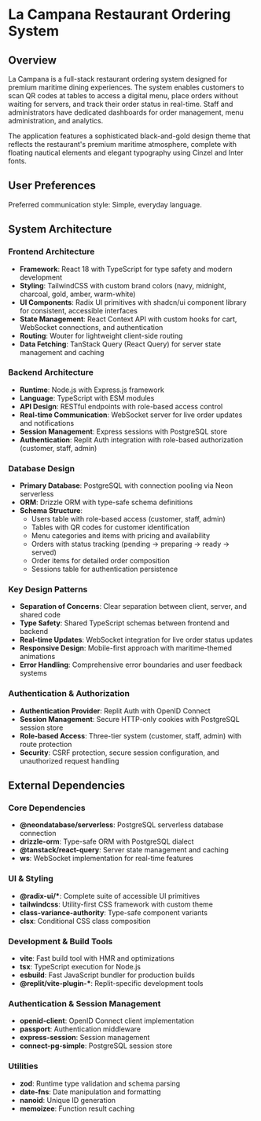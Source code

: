 # La Campana Restaurant Ordering System

## Overview

La Campana is a full-stack restaurant ordering system designed for premium maritime dining experiences. The system enables customers to scan QR codes at tables to access a digital menu, place orders without waiting for servers, and track their order status in real-time. Staff and administrators have dedicated dashboards for order management, menu administration, and analytics.

The application features a sophisticated black-and-gold design theme that reflects the restaurant's premium maritime atmosphere, complete with floating nautical elements and elegant typography using Cinzel and Inter fonts.

## User Preferences

Preferred communication style: Simple, everyday language.

## System Architecture

### Frontend Architecture
- **Framework**: React 18 with TypeScript for type safety and modern development
- **Styling**: TailwindCSS with custom brand colors (navy, midnight, charcoal, gold, amber, warm-white)
- **UI Components**: Radix UI primitives with shadcn/ui component library for consistent, accessible interfaces
- **State Management**: React Context API with custom hooks for cart, WebSocket connections, and authentication
- **Routing**: Wouter for lightweight client-side routing
- **Data Fetching**: TanStack Query (React Query) for server state management and caching

### Backend Architecture
- **Runtime**: Node.js with Express.js framework
- **Language**: TypeScript with ESM modules
- **API Design**: RESTful endpoints with role-based access control
- **Real-time Communication**: WebSocket server for live order updates and notifications
- **Session Management**: Express sessions with PostgreSQL store
- **Authentication**: Replit Auth integration with role-based authorization (customer, staff, admin)

### Database Design
- **Primary Database**: PostgreSQL with connection pooling via Neon serverless
- **ORM**: Drizzle ORM with type-safe schema definitions
- **Schema Structure**:
  - Users table with role-based access (customer, staff, admin)
  - Tables with QR codes for customer identification
  - Menu categories and items with pricing and availability
  - Orders with status tracking (pending → preparing → ready → served)
  - Order items for detailed order composition
  - Sessions table for authentication persistence

### Key Design Patterns
- **Separation of Concerns**: Clear separation between client, server, and shared code
- **Type Safety**: Shared TypeScript schemas between frontend and backend
- **Real-time Updates**: WebSocket integration for live order status updates
- **Responsive Design**: Mobile-first approach with maritime-themed animations
- **Error Handling**: Comprehensive error boundaries and user feedback systems

### Authentication & Authorization
- **Authentication Provider**: Replit Auth with OpenID Connect
- **Session Management**: Secure HTTP-only cookies with PostgreSQL session store
- **Role-based Access**: Three-tier system (customer, staff, admin) with route protection
- **Security**: CSRF protection, secure session configuration, and unauthorized request handling

## External Dependencies

### Core Dependencies
- **@neondatabase/serverless**: PostgreSQL serverless database connection
- **drizzle-orm**: Type-safe ORM with PostgreSQL dialect
- **@tanstack/react-query**: Server state management and caching
- **ws**: WebSocket implementation for real-time features

### UI & Styling
- **@radix-ui/\***: Complete suite of accessible UI primitives
- **tailwindcss**: Utility-first CSS framework with custom theme
- **class-variance-authority**: Type-safe component variants
- **clsx**: Conditional CSS class composition

### Development & Build Tools
- **vite**: Fast build tool with HMR and optimizations
- **tsx**: TypeScript execution for Node.js
- **esbuild**: Fast JavaScript bundler for production builds
- **@replit/vite-plugin-\***: Replit-specific development tools

### Authentication & Session Management
- **openid-client**: OpenID Connect client implementation
- **passport**: Authentication middleware
- **express-session**: Session management
- **connect-pg-simple**: PostgreSQL session store

### Utilities
- **zod**: Runtime type validation and schema parsing
- **date-fns**: Date manipulation and formatting
- **nanoid**: Unique ID generation
- **memoizee**: Function result caching
